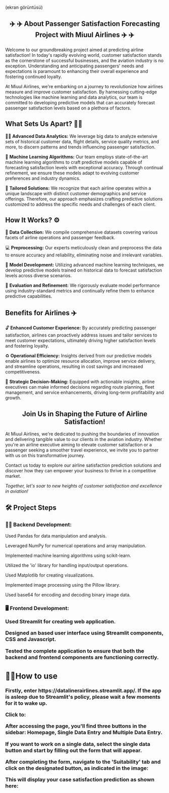 (ekran görüntüsü)


<h2 align="center"> <b> ✈️ ✈️  About Passenger Satisfaction Forecasting Project with Miuul Airlines  ✈️ ✈️</b></h2>

<p <a> Welcome to our groundbreaking project aimed at predicting airline satisfaction! In today's rapidly evolving world, customer satisfaction stands as the cornerstone of successful businesses, and the aviation industry is no exception. Understanding and anticipating passengers' needs and expectations is paramount to enhancing their overall experience and fostering continued loyalty. </a>

<a> At Miuul Airlines, we're embarking on a journey to revolutionize how airlines measure and improve customer satisfaction. By harnessing cutting-edge technologies like machine learning and data analytics, our team is committed to developing predictive models that can accurately forecast passenger satisfaction levels based on a plethora of factors.</a>

<h2> <b> What Sets Us Apart? 👯‍♂️</b> </h2>

<p <a> 🕵️‍♂️ <b> Advanced Data Analytics:</b> We leverage big data to analyze extensive sets of historical customer data, flight details, service quality metrics, and more, to discern patterns and trends influencing passenger satisfaction.</a>

<a> 🦾 <b> Machine Learning Algorithms:</b> Our team employs state-of-the-art machine learning algorithms to craft predictive models capable of forecasting satisfaction levels with exceptional accuracy. Through continual refinement, we ensure these models adapt to evolving customer preferences and industry dynamics.</a>

<a> 🤌 <b> Tailored Solutions:</b> We recognize that each airline operates within a unique landscape with distinct customer demographics and service offerings. Therefore, our approach emphasizes crafting predictive solutions customized to address the specific needs and challenges of each client.</a>

<h2> <b> How It Works? </b> ⚙️ </h2>

<p <a> 🙌 <b> Data Collection:</b> We compile comprehensive datasets covering various facets of airline operations and passenger feedback.</a>

<p <a> 💻 <b> Preprocessing:</b> Our experts meticulously clean and preprocess the data to ensure accuracy and reliability, eliminating noise and irrelevant variables.</a>

<p <a> 💾 <b> Model Development:</b> Utilizing advanced machine learning techniques, we develop predictive models trained on historical data to forecast satisfaction levels across diverse scenarios.</a>

<p <a> 🔑 <b> Evaluation and Refinement:</b> We rigorously evaluate model performance using industry-standard metrics and continually refine them to enhance predictive capabilities.</a>

<h2> <b> Benefits for Airlines ✈️ </b></h2>

<p <a> 🔓 <b> Enhanced Customer Experience:</b> By accurately predicting passenger satisfaction, airlines can proactively address issues and tailor services to meet customer expectations, ultimately driving higher satisfaction levels and fostering loyalty.</a>

<p <a> ♻️ <b> Operational Efficiency:</b> Insights derived from our predictive models enable airlines to optimize resource allocation, improve service delivery, and streamline operations, resulting in cost savings and increased competitiveness.</a>

<p <a> 📢 <b> Strategic Decision-Making:</b> Equipped with actionable insights, airline executives can make informed decisions regarding route planning, fleet management, and service enhancements, driving long-term profitability and growth.</a>


<h2 align="center"> Join Us in Shaping the Future of Airline Satisfaction! </h2>

  
<p <a> At Miuul Airlines, we're dedicated to pushing the boundaries of innovation and delivering tangible value to our clients in the aviation industry. Whether you're an airline executive aiming to elevate customer satisfaction or a passenger seeking a smoother travel experience, we invite you to partner with us on this transformative journey.</a>

<p <a> Contact us today to explore our airline satisfaction prediction solutions and discover how they can empower your business to thrive in a competitive market.</a>

<p <a><em> Together, let's soar to new heights of customer satisfaction and excellence in aviation!</em></a>

<h2> <b> 🛠️ Project Steps </b></h2>

<h3> <b> 👷🏻 Backend Development:</b></h3>

<p <a> Used Pandas for data manipulation and analysis. </a> 

<p <a> Leveraged NumPy for numerical operations and array manipulation. </a> 

<p <a> Implemented machine learning algorithms using scikit-learn. </a> 

<p <a> Utilized the 'io' library for handling input/output operations. </a> 

<p <a> Used Matplotlib for creating visualizations. </a> 

<p <a> Implemented image processing using the Pillow library. </a> 

<p <a> Used base64 for encoding and decoding binary image data. </a> 

<h3> <b> 🖥️ Frontend Development:</a> 

<p <a> Used Streamlit for creating web application.</a> 

<p <a> Designed an based user interface using Streamlit components, CSS and Javascript.</a> 

<p <a> Tested the complete application to ensure that both the backend and frontend components are functioning correctly.</a> 


<h2> <b> 👩‍🏫How to use  </h2>
Firstly, enter https://datalinerairlines.streamlit.app/. If the app is asleep due to Streamlit's policy, please wait a few moments for it to wake up.


Click to:


After accessing the page, you'll find three buttons in the sidebar: Homepage, Single Data Entry and Multiple Data Entry.


If you want to work on a single data, select the single data button and start by filling out the form that will appear.


After completing the form, navigate to the 'Suitability' tab and click on the designated button, as indicated in the image:


This will display your case satisfaction prediction as shown here:



